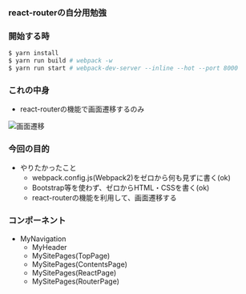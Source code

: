 ### react-routerの自分用勉強

### 開始する時

```sh
$ yarn install
$ yarn run build # webpack -w
$ yarn run start # webpack-dev-server --inline --hot --port 8000
```

### これの中身

* react-routerの機能で画面遷移するのみ


![画面遷移](http://www.rinsymbol.sakura.ne.jp/github_images/my_react_page.png)


### 今回の目的

* やりたかったこと
    * webpack.config.js(Webpack2)をゼロから何も見ずに書く(ok)
    * Bootstrap等を使わず、ゼロからHTML・CSSを書く(ok)
    * react-routerの機能を利用して、画面遷移する

### コンポーネント

* MyNavigation
    * MyHeader
    * MySitePages(TopPage)
    * MySitePages(ContentsPage)
    * MySitePages(ReactPage)
    * MySitePages(RouterPage)

